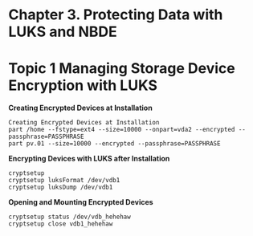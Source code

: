 # Chapter 3.  Protecting Data with LUKS and NBDE 
# Topic 1 Managing Storage Device Encryption with LUKS 

**Creating Encrypted Devices at Installation**

```
Creating Encrypted Devices at Installation
part /home --fstype=ext4 --size=10000 --onpart=vda2 --encrypted --passphrase=PASSPHRASE
part pv.01 --size=10000 --encrypted --passphrase=PASSPHRASE
```

**Encrypting Devices with LUKS after Installation**

```
cryptsetup
cryptsetup luksFormat /dev/vdb1
cryptsetup luksDump /dev/vdb1
```

**Opening and Mounting Encrypted Devices**

```
cryptsetup status /dev/vdb_hehehaw
cryptsetup close vdb1_hehehaw
```

